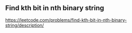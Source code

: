 ## Find kth bit in nth binary string
https://leetcode.com/problems/find-kth-bit-in-nth-binary-string/description/

